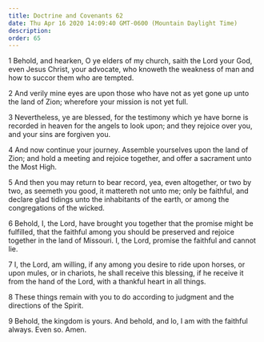 ```yaml
---
title: Doctrine and Covenants 62
date: Thu Apr 16 2020 14:09:40 GMT-0600 (Mountain Daylight Time)
description: 
order: 65
---
```


<p>
  1 Behold, and hearken, O ye elders of my church, saith the Lord your God, even
  Jesus Christ, your advocate, who knoweth the weakness of man and how to succor
  them who are tempted.
</p>
<p>
  2 And verily mine eyes are upon those who have not as yet gone up unto the
  land of Zion; wherefore your mission is not yet full.
</p>
<p>
  3 Nevertheless, ye are blessed, for the testimony which ye have borne is
  recorded in heaven for the angels to look upon; and they rejoice over you, and
  your sins are forgiven you.
</p>
<p>
  4 And now continue your journey. Assemble yourselves upon the land of Zion;
  and hold a meeting and rejoice together, and offer a sacrament unto the Most
  High.
</p>
<p>
  5 And then you may return to bear record, yea, even altogether, or two by two,
  as seemeth you good, it mattereth not unto me; only be faithful, and declare
  glad tidings unto the inhabitants of the earth, or among the congregations of
  the wicked.
</p>
<p>
  6 Behold, I, the Lord, have brought you together that the promise might be
  fulfilled, that the faithful among you should be preserved and rejoice
  together in the land of Missouri. I, the Lord, promise the faithful and cannot
  lie.
</p>
<p>
  7 I, the Lord, am willing, if any among you desire to ride upon horses, or
  upon mules, or in chariots, he shall receive this blessing, if he receive it
  from the hand of the Lord, with a thankful heart in all things.
</p>
<p>
  8 These things remain with you to do according to judgment and the directions
  of the Spirit.
</p>
<p>
  9 Behold, the kingdom is yours. And behold, and lo, I am with the faithful
  always. Even so. Amen.
</p>
